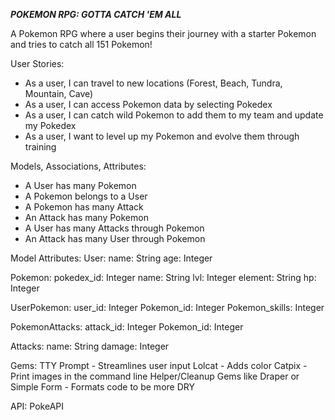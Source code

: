 ***POKEMON RPG: GOTTA CATCH 'EM ALL***

A Pokemon RPG where a user begins their journey with a starter Pokemon and tries to catch all 151 Pokemon!

User Stories:
* As a user, I can travel to new locations (Forest, Beach, Tundra, Mountain, Cave)
* As a user, I can access Pokemon data by selecting Pokedex
* As a user, I can catch wild Pokemon to add them to my team and update my Pokedex
* As a user, I want to level up my Pokemon and evolve them through training

Models, Associations, Attributes:
* A User has many Pokemon
* A Pokemon belongs to a User
* A Pokemon has many Attack
* An Attack has many Pokemon
* A User has many Attacks through Pokemon
* An Attack has many User through Pokemon

Model Attributes:
User:
name: String
age: Integer

Pokemon:
pokedex_id: Integer
name: String
lvl: Integer
element: String
hp: Integer

UserPokemon:
user_id: Integer
Pokemon_id: Integer
Pokemon_skills: Integer

PokemonAttacks:
attack_id: Integer
Pokemon_id: Integer

Attacks:
name: String
damage: Integer

Gems:
TTY Prompt - Streamlines user input
Lolcat - Adds color
Catpix - Print images in the command line
Helper/Cleanup Gems like Draper or Simple Form - Formats code to be more DRY

API:
PokeAPI




